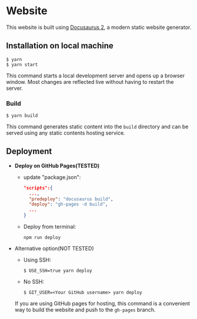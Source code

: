 # Website

This website is built using [Docusaurus 2](https://docusaurus.io/), a modern static website generator.

## Installation on local machine

```
$ yarn
$ yarn start
```

This command starts a local development server and opens up a browser window. Most changes are reflected live without having to restart the server.

### Build

```
$ yarn build
```

This command generates static content into the `build` directory and can be served using any static contents hosting service.

## Deployment

- **Deploy on GitHub Pages(TESTED)**

  - update "package.json":

    ```json
    "scripts":{
      ..., 
      "predeploy": "docusaurus build",
      "deploy": "gh-pages -d build",
      ...
    }

  - Deploy from terminal:

    ```console
    npm run deploy
    ```



- Alternative option(NOT TESTED) 
  - Using SSH:

    ```console
    $ USE_SSH=true yarn deploy
    ```

  - No SSH:

    ```console
    $ GIT_USER=<Your GitHub username> yarn deploy
    ```

  If you are using GitHub pages for hosting, this command is a convenient way to build the website and push to the `gh-pages` branch.
